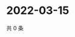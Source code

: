# 2022-03-15

共 0 条

<!-- BEGIN WEIBO -->
<!-- 最后更新时间 Tue Mar 15 2022 04:13:32 GMT+0800 (China Standard Time) -->

<!-- END WEIBO -->
